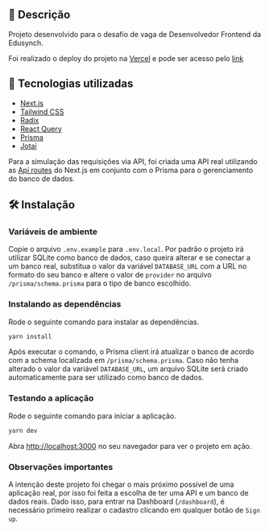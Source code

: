 ## 📝 Descrição

Projeto desenvolvido para o desafio de vaga de Desenvolvedor Frontend da Edusynch.

Foi realizado o deploy do projeto na [Vercel](https://vercel.com/) e pode ser acesso pelo [link](https://frontend-challenge-edusynch.vercel.app/)

## 🚀 Tecnologias utilizadas

- [Next.js](https://nextjs.org/)
- [Tailwind CSS](https://tailwindcss.com/)
- [Radix](https://www.radix-ui.com/)
- [React Query](https://tanstack.com/query/latest/)
- [Prisma](https://www.prisma.io/)
- [Jotai](https://jotai.org/)

Para a simulação das requisições via API, foi criada uma API real utilizando as [Api routes](https://nextjs.org/docs/app/building-your-application/routing/router-handlers) do Next.js em conjunto com o Prisma para o gerenciamento do banco de dados.

## 🛠️ Instalação

### Variáveis de ambiente

Copie o arquivo `.env.example` para `.env.local`.
Por padrão o projeto irá utilizar SQLite como banco de dados, caso queira alterar e se conectar a um banco real, substitua o valor da variável `DATABASE_URL` com a URL no formato do seu banco e altere o valor de `provider` no arquivo `/prisma/schema.prisma` para o tipo de banco escolhido.

### Instalando as dependências

Rode o seguinte comando para instalar as dependências.

```bash
yarn install
```

Após executar o comando, o Prisma client irá atualizar o banco de acordo com a schema localizada em `/prisma/schema.prisma`. Caso não tenha alterado o valor da variável `DATABASE_URL`, um arquivo SQLite será criado automaticamente para ser utilizado como banco de dados.

### Testando a aplicação

Rode o seguinte comando para iniciar a aplicação.

```bash
yarn dev
```

Abra [http://localhost:3000](http://localhost:3000) no seu navegador para ver o projeto em ação.

### Observações importantes

A intenção deste projeto foi chegar o mais próximo possível de uma aplicação real, por isso foi feita a escolha de ter uma API e um banco de dados reais. Dado isso, para entrar na Dashboard (`/dashboard`), é necessário primeiro realizar o cadastro clicando em qualquer botão de `Sign up`.
